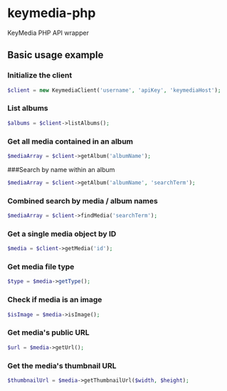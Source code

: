 keymedia-php
============

KeyMedia PHP API wrapper

## Basic usage example

### Initialize the client
```php
$client = new KeymediaClient('username', 'apiKey', 'keymediaHost');
```
### List albums
```php
$albums = $client->listAlbums();
```

### Get all media contained in an album
```php
$mediaArray = $client->getAlbum('albumName');
```
###Search by name within an album
```php
$mediaArray = $client->getAlbum('albumName', 'searchTerm');
```

### Combined search by media / album names
```php
$mediaArray = $client->findMedia('searchTerm');
```

### Get a single media object by ID
```php
$media = $client->getMedia('id');
```

### Get media file type
```php
$type = $media->getType();
```

### Check if media is an image
```php
$isImage = $media->isImage();
```

### Get media's public URL
```php
$url = $media->getUrl();
```

### Get the media's thumbnail URL
```php
$thumbnailUrl = $media->getThumbnailUrl($width, $height);
```